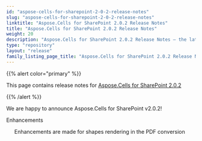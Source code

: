 ```yaml
---
id: "aspose-cells-for-sharepoint-2-0-2-release-notes"
slug: "aspose-cells-for-sharepoint-2-0-2-release-notes"
linktitle: "Aspose.Cells for SharePoint 2.0.2 Release Notes"
title: "Aspose.Cells for SharePoint 2.0.2 Release Notes"
weight: 20
description: "Aspose.Cells for SharePoint 2.0.2 Release Notes – the latest updates and fixes."
type: "repository"
layout: "release"
family_listing_page_title: "Aspose.Cells for SharePoint 2.0.2 Release Notes"
---
```


{{% alert color="primary" %}} 

This page contains release notes for [Aspose.Cells for SharePoint 2.0.2](https://releases.aspose.com/cells/sharepoint/new-releases/aspose.cells-for-sharepoint-2.0.2/)

{{% /alert %}} 

We are happy to announce Aspose.Cells for SharePoint v2.0.2!



Enhancements



`   `Enhancements are made for shapes rendering in the PDF conversion 
